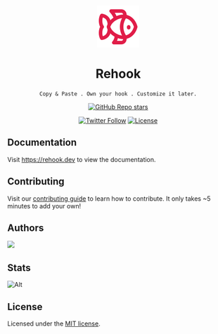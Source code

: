 <div align='center'>

<img src="./fish.svg"/>
<h1>Rehook</h1> 

</div>
<p align="center">
   <code align="center">Copy & Paste . Own your hook . Customize it later.</code>
</p>
<div align="center">
  <a href="https://github.com/alamenai/rehook/stargazers"><img alt="GitHub Repo stars" src="https://img.shields.io/github/stars/alamenai/rehook"></a>
  
  <a href="https://twitter.com/magicuidesign"><img alt="Twitter Follow" src="https://img.shields.io/twitter/follow/alamenai"></a>
  <a href="https://github.com/magicuidesign/magicui/blob/main/LICENSE.md"><img alt="License" src="https://img.shields.io/badge/License-MIT-yellow.svg"></a>
  
</div>

## Documentation

Visit https://rehook.dev to view the documentation.

## Contributing

Visit our [contributing guide](https://github.com/alamenai/rehook/blob/main/CONTRIBUTING.md) to learn how to contribute. It only takes ~5 minutes to add your own!

## Authors

<a href="https://github.com/alamenai/rehook/graphs/contributors">
  <img src="https://contrib.rocks/image?repo=alamenai/rehook" />
</a>

## Stats

![Alt](https://repobeats.axiom.co/api/embed/411a9c5989586ca93ee4a27c871041e87872cfba.svg 'Repobeats analytics image')

## License

Licensed under the [MIT license](https://github.com/magicuidesign/magicui/blob/main/LICENSE.md).
